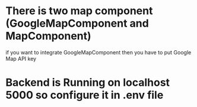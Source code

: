 # There is two map component (GoogleMapComponent and MapComponent)
if you want to integrate GoogleMapComponent then you have to put Google Map API key
# Backend is Running on localhost 5000 so configure it in .env file


